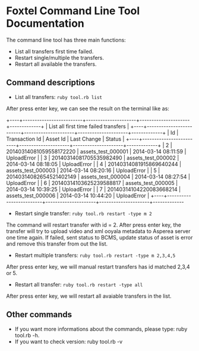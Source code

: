# Foxtel Command Line Tool Documentation

The command line tool has three main functions: 
- List all transfers first time failed.
- Restart single/multiple the transfers.
- Restart all available the transfers.

## Command descriptions
- List all transfers:
```ruby tool.rb list```

After press enter key, we can see the result on the terminal like as:

+----+-------------------------+---------------------+---------------------+-------------+
|                          List all first time failed transfers                          |
+----+-------------------------+---------------------+---------------------+-------------+
| Id | Transaction Id          | Asset Id            | Last Change         | Status      |
+----+-------------------------+---------------------+---------------------+-------------+
| 2  | 20140314081059558172220 | assets_test_000001  | 2014-03-14 08:11:59 | UploadError |
| 3  | 20140314081705535982490 | assets_test_000002  | 2014-03-14 08:18:05 | UploadError |
| 4  | 20140314081915869640244 | assets_test_000003  | 2014-03-14 08:20:16 | UploadError |
| 5  | 20140314082654521402149 | assets_test_000004  | 2014-03-14 08:27:54 | UploadError |
| 6  | 20140314103625239588817 | assets_test_000005  | 2014-03-14 10:39:25 | UploadError |
| 7  | 20140314104220083668214 | assets_test_000006  | 2014-03-14 10:44:20 | UploadError |
+----+-------------------------+---------------------+---------------------+-------------

- Restart single transfer:
```ruby tool.rb restart -type m 2```

The command will restart transfer with id = 2. After press enter key, the transfer will try to
upload video and xml ooyala metadata to Asperea server one time again. If failed, sent status to BCMS, 
update status of asset is error and remove this transfer from out the list.

- Restart multiple transfers:
```ruby tool.rb restart -type m 2,3,4,5```

After press enter key, we will manual restart transfers has id matched 2,3,4 or 5.

- Restart all transfer:
```ruby tool.rb restart -type all```

After press enter key, we will restart all avaiable transfers in the list.

## Other commands

- If you want more informations about the commands, please type: ruby tool.rb -h.
- If you want to check version: ruby tool.rb -v


